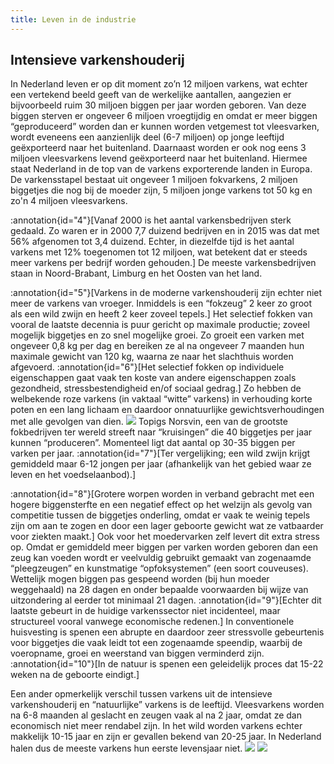 ```yaml
---
title: Leven in de industrie
---
```

## Intensieve varkenshouderij

In Nederland leven er op dit moment zo’n 12 miljoen varkens, wat echter een vertekend beeld geeft van de werkelijke aantallen, aangezien er bijvoorbeeld ruim 30 miljoen biggen per jaar worden geboren. Van deze biggen sterven er ongeveer 6 miljoen vroegtijdig en omdat er meer biggen “geproduceerd” worden dan er kunnen worden vetgemest tot vleesvarken, wordt eveneens een aanzienlijk deel (6-7 miljoen) op jonge leeftijd geëxporteerd naar het buitenland. Daarnaast worden er ook nog eens 3 miljoen vleesvarkens levend geëxporteerd naar het buitenland. Hiermee staat Nederland in de top van de varkens exporterende landen in Europa. De varkensstapel bestaat uit ongeveer 1 miljoen fokvarkens, 2 miljoen biggetjes die nog bij de moeder zijn, 5 miljoen jonge varkens tot 50 kg en zo'n 4 miljoen vleesvarkens.

:annotation{id="4"}[Vanaf 2000 is het aantal varkensbedrijven sterk gedaald. Zo waren er in 2000 7,7 duizend bedrijven en in 2015 was dat met 56% afgenomen tot 3,4 duizend. Echter, in diezelfde tijd is het aantal varkens met 12% toegenomen tot 12 miljoen, wat betekent dat er steeds meer varkens per bedrijf worden gehouden.] De meeste varkensbedrijven staan in Noord-Brabant, Limburg en het Oosten van het land.

:annotation{id="5"}[Varkens in de moderne varkenshouderij zijn echter niet meer de varkens van vroeger. Inmiddels is een “fokzeug” 2 keer zo groot als een wild zwijn en heeft 2 keer zoveel tepels.] Het selectief fokken van vooral de laatste decennia is puur gericht op maximale productie; zoveel mogelijk biggetjes en zo snel mogelijke groei. Zo groeit een varken met ongeveer 0,8 kg per dag en bereiken ze al na ongeveer 7 maanden hun maximale gewicht van 120 kg, waarna ze naar het slachthuis worden afgevoerd. :annotation{id="6"}[Het selectief fokken op individuele eigenschappen gaat vaak ten koste van andere eigenschappen zoals gezondheid, stressbestendigheid en/of sociaal gedrag.] Zo hebben de welbekende roze varkens (in vaktaal “witte” varkens) in verhouding korte poten en een lang lichaam en daardoor onnatuurlijke gewichtsverhoudingen met alle gevolgen van dien. ![](http://www.ongehoord.info/wp-content/uploads/2017/12/5785913203_96844e76ac_o.jpg) Topigs Norsvin, een van de grootste fokbedrijven ter wereld streeft naar “kruisingen” die 40 biggetjes per jaar kunnen “produceren”. Momenteel ligt dat aantal op 30-35 biggen per varken per jaar. :annotation{id="7"}[Ter vergelijking; een wild zwijn krijgt gemiddeld maar 6-12 jongen per jaar (afhankelijk van het gebied waar ze leven en het voedselaanbod).]

:annotation{id="8"}[Grotere worpen worden in verband gebracht met een hogere biggensterfte en een negatief effect op het welzijn als gevolg van competitie tussen de biggetjes onderling, omdat er vaak te weinig tepels zijn om aan te zogen en door een lager geboorte gewicht wat ze vatbaarder voor ziekten maakt.] Ook voor het moedervarken zelf levert dit extra stress op. Omdat er gemiddeld meer biggen per varken worden geboren dan een zeug kan voeden wordt er veelvuldig gebruikt gemaakt van zogenaamde “pleegzeugen” en kunstmatige “opfoksystemen” (een soort couveuses). Wettelijk mogen biggen pas gespeend worden (bij hun moeder weggehaald) na 28 dagen en onder bepaalde voorwaarden bij wijze van uitzondering al eerder tot minimaal 21 dagen. :annotation{id="9"}[Echter dit laatste gebeurt in de huidige varkenssector niet incidenteel, maar structureel vooral vanwege economische redenen.] In conventionele huisvesting is spenen een abrupte en daardoor zeer stressvolle gebeurtenis voor biggetjes die vaak leidt tot een zogenaamde speendip, waarbij de voeropname, groei en weerstand van biggen verminderd zijn. :annotation{id="10"}[In de natuur is spenen een geleidelijk proces dat 15-22 weken na de geboorte eindigt.]

Een ander opmerkelijk verschil tussen varkens uit de intensieve varkenshouderij en “natuurlijke” varkens is de leeftijd. Vleesvarkens worden na 6-8 maanden al geslacht en zeugen vaak al na 2 jaar, omdat ze dan economisch niet meer rendabel zijn. In het wild worden varkens echter makkelijk 10-15 jaar en zijn er gevallen bekend van 20-25 jaar. In Nederland halen dus de meeste varkens hun eerste levensjaar niet. ![](http://www.ongehoord.info/wp-content/uploads/2017/12/5786124632_62146f55f4_o.jpg) ![](http://www.ongehoord.info/wp-content/uploads/2018/01/Varken_Figuur1.png)[](#_ftnref1)
